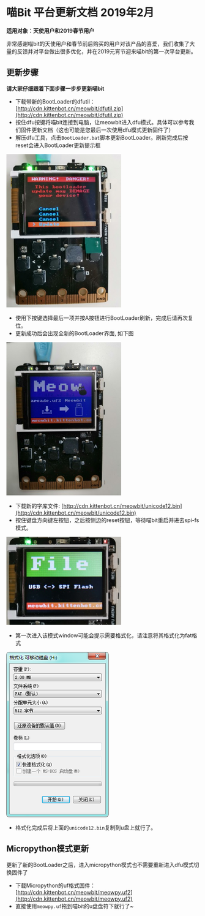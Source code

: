 # 喵Bit 平台更新文档 2019年2月

**适用对象：天使用户和2019春节用户**

非常感谢喵bit的天使用户和春节前后购买的用户对该产品的喜爱，我们收集了大量的反馈并对平台做出很多优化，并在2019元宵节迎来喵bit的第一次平台更新。

## 更新步骤

**请大家仔细跟着下面步骤一步步更新喵bit**

* 下载带新的BootLoader的dfutil：[http://cdn.kittenbot.cn/meowbit/dfutil.zip](http://cdn.kittenbot.cn/meowbit/dfutil.zip)
* 按住dfu按键将喵bit连接到电脑，让meowbit进入dfu模式。具体可以参考我们固件更新文档（这也可能是您最后一次使用dfu模式更新固件了）
* 解压dfu工具，点击`BootLoader.bat`脚本更新BootLoader。刷新完成后按reset会进入BootLoader更新提示框

![](./image/update04.jpg)

* 使用下按键选择最后一项并按A按钮进行BootLoader刷新，完成后请再次复位。
* 更新成功后会出现全新的BootLoader界面, 如下图

![](./image/update01.jpg)

* 下载新的字库文件: [http://cdn.kittenbot.cn/meowbit/unicode12.bin](http://cdn.kittenbot.cn/meowbit/unicode12.bin)
* 按住键盘方向键左按钮，之后按侧边的reset按钮，等待喵bit重启并进去spi-fs模式。

![](./image/update02.jpg)

* 第一次进入该模式window可能会提示需要格式化，请注意将其格式化为fat格式

![](./image/update03.png)

* 格式化完成后将上面的`unicode12.bin`复制到u盘上就行了。

## Micropython模式更新

更新了新的BootLoader之后，进入micropython模式也不需要重新进入dfu模式切换固件了

* 下载Micropython的uf格式固件：[http://cdn.kittenbot.cn/meowbit/meowpy.uf2](http://cdn.kittenbot.cn/meowbit/meowpy.uf2)
* 直接使用`meowpy.uf`拖到喵bit的u盘盘符下就行了~
